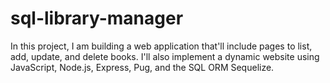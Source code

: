 # sql-library-manager
In this project, I am building a web application that'll include pages to list, add, update, and delete books. I'll also implement a dynamic website using JavaScript, Node.js, Express, Pug, and the SQL ORM Sequelize.
